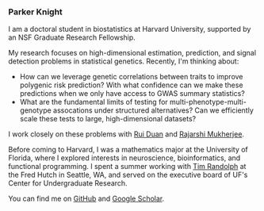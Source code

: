 <link rel="stylesheet" href="https://cdn.simplecss.org/simple.min.css">

<link rel="stylesheet" href="custom.css">

### Parker Knight 

I am a doctoral student in biostatistics at Harvard
University, supported by an NSF Graduate Research Fellowship. 

My research focuses on high-dimensional estimation, prediction, and signal detection problems
in statistical genetics. Recently, I'm thinking about:

- How can we leverage genetic correlations between traits to improve polygenic
  risk prediction? With what confidence can we make these predictions when we
  only have access to GWAS summary statistics?
- What are the fundamental limits of testing for multi-phenotype-multi-genotype
  assocations under structured alternatives? Can we efficiently scale these tests to large,
  high-dimensional datasets?


I work closely on these problems with [Rui
Duan](https://www.hsph.harvard.edu/profile/rui-duan/) and [Rajarshi
Mukherjee](https://scholar.harvard.edu/rajarshi/home).
  
Before coming to Harvard, I was a mathematics major at the University of
Florida, where I explored interests in neuroscience, bioinformatics, and
functional programming. I spent a summer working with [Tim Randolph](https://www.fredhutch.org/en/faculty-lab-directory/randolph-tim.html) at the Fred Hutch
in Seattle, WA, and served on the executive board of UF's Center for Undergraduate
Research.

You can find me on [GitHub](https://www.github.com/pknight24) and [Google Scholar](https://scholar.google.com/citations?user=NRV4UhwAAAAJ&hl=en&oi=ao).